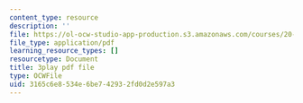 ```yaml
---
content_type: resource
description: ''
file: https://ol-ocw-studio-app-production.s3.amazonaws.com/courses/20-219-becoming-the-next-bill-nye-writing-and-hosting-the-educational-show-january-iap-2015/3165c6e8534e6be742932fd0d2e597a3_XDBr39cwmbg.pdf
file_type: application/pdf
learning_resource_types: []
resourcetype: Document
title: 3play pdf file
type: OCWFile
uid: 3165c6e8-534e-6be7-4293-2fd0d2e597a3
---
```


